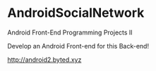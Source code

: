 # AndroidSocialNetwork
Android Front-End Programming Projects II 

Develop an Android Front-end for this Back-end!

http://android2.byted.xyz





